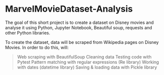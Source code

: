 # MarvelMovieDataset-Analysis

The goal of this short project is to create a dataset on Disney movies and analyse it using Python, Jupyter Notebook, Beautiful soup, requests and other Python libraries.

To create the dataset, data will be scraped from Wikipedia pages on Disney Movies. In order to do this, will:

> Web scraping with BeautifulSoup
> Cleaning data
> Testing code with Pytest
> Pattern matching with regular expressions (Re library)
> Working with dates (datetime library)
> Saving & loading data with Pickle library

